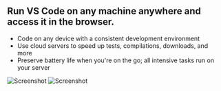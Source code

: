 ## Run VS Code on any machine anywhere and access it in the browser.

- Code on any device with a consistent development environment
- Use cloud servers to speed up tests, compilations, downloads, and more
- Preserve battery life when you're on the go; all intensive tasks run on your server

![Screenshot](https://github.com/coder/code-server/blob/main/docs/assets/screenshot-1.png)
![Screenshot](https://github.com/coder/code-server/blob/main/docs/assets/screenshot-2.png)
